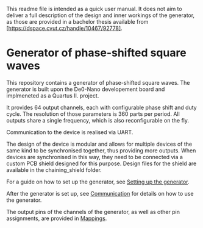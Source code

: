 This readme file is intended as a quick user manual. It does not aim to deliver a full description of the design and inner workings of the generator, as those are provided in a bachelor thesis available from [https://dspace.cvut.cz/handle/10467/92778].

# Generator of phase-shifted square waves

This repository contains a generator of phase-shifted square waves.
The generator is built upon the De0-Nano developement board and implmeneted as a Quartus II. project.

It provides 64 output channels, each with configurable phase shift and duty cycle. The resolution of those parameters is 360 parts per period.
All outputs share a single frequency, which is also reconfigurable on the fly.

Communication to the device is realised via UART.

The design of the device is modular and allows for multiple devices of the same kind to be synchronised together, thus providing more outputs.
When devices are synchronised in this way, they need to be connected via a custom PCB shield designed for this purpose.
Design files for the shield are available in the chaining_shield folder.

For a guide on how to set up the generator, see [Setting up the generator](SETUP.md).

After the generator is set up, see [Communication](COMMUNICATION.md) for details on how to use the generator.

The output pins of the channels of the generator, as well as other pin assignments, are provided in [Mappings](MAPPINGS.md).








